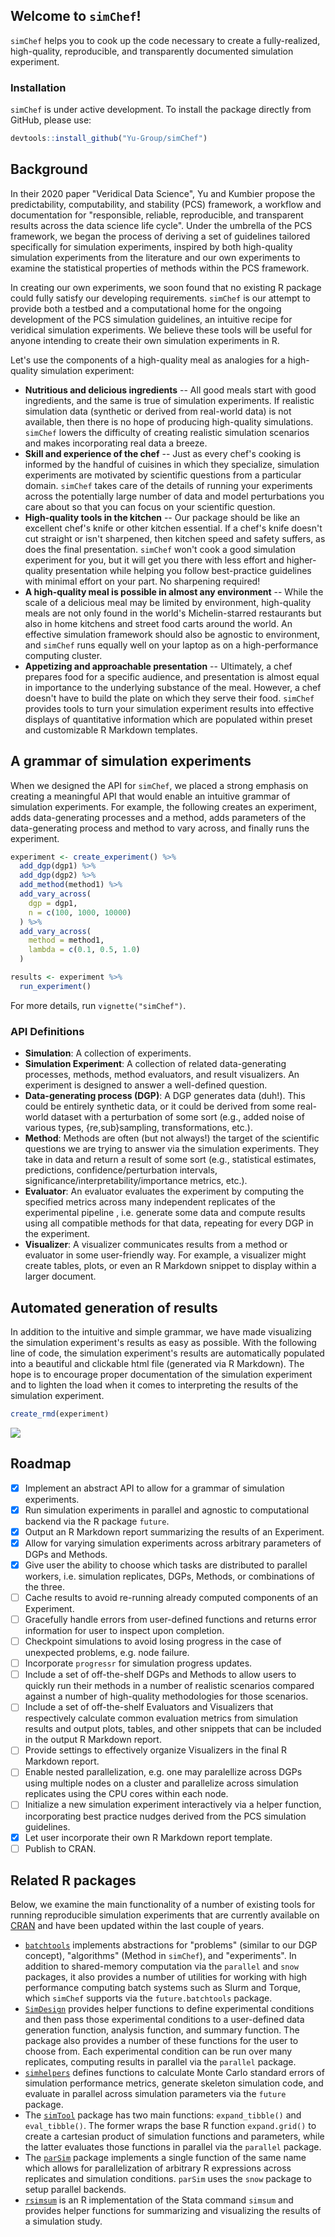 ## Welcome to `simChef`!

`simChef` helps you to cook up the code necessary to create a fully-realized,
high-quality, reproducible, and transparently documented simulation experiment.

### Installation

`simChef` is under active development. To install the package directly from
GitHub, please use:

```r
devtools::install_github("Yu-Group/simChef")
```

## Background

In their 2020 paper "Veridical Data Science", Yu and Kumbier propose the
predictability, computability, and stability (PCS) framework, a workflow and
documentation for "responsible, reliable, reproducible, and transparent results
across the data science life cycle". Under the umbrella of the PCS framework, we
began the process of deriving a set of guidelines tailored specifically for
simulation experiments, inspired by both high-quality simulation experiments
from the literature and our own experiments to examine the statistical
properties of methods within the PCS framework.

In creating our own experiments, we soon found that no existing R package could
fully satisfy our developing requirements. `simChef` is our attempt to provide
both a testbed and a computational home for the ongoing development of the PCS
simulation guidelines, an intuitive recipe for veridical simulation experiments.
We believe these tools will be useful for anyone intending to create their own
simulation experiments in R.

Let's use the components of a high-quality meal as analogies for a high-quality
simulation experiment:

- **Nutritious and delicious ingredients** -- All good meals start with good
  ingredients, and the same is true of simulation experiments. If realistic
  simulation data (synthetic or derived from real-world data) is not available,
  then there is no hope of producing high-quality simulations. `simChef` lowers
  the difficulty of creating realistic simulation scenarios and makes
  incorporating real data a breeze.
- **Skill and experience of the chef** -- Just as every chef's cooking is
  informed by the handful of cuisines in which they specialize, simulation
  experiments are motivated by scientific questions from a particular domain.
  `simChef` takes care of the details of running your experiments across the
  potentially large number of data and model perturbations you care about so
  that you can focus on your scientific question.
- **High-quality tools in the kitchen** -- Our package should be like an
  excellent chef's knife or other kitchen essential. If a chef's knife doesn't
  cut straight or isn't sharpened, then kitchen speed and safety suffers, as
  does the final presentation. `simChef` won't cook a good simulation experiment
  for you, but it will get you there with less effort and higher-quality
  presentation while helping you follow best-practice guidelines with minimal
  effort on your part. No sharpening required!
- **A high-quality meal is possible in almost any environment** -- While the
  scale of a delicious meal may be limited by environment, high-quality meals
  are not only found in the world's Michelin-starred restaurants but also in
  home kitchens and street food carts around the world. An effective simulation
  framework should also be agnostic to environment, and `simChef` runs equally
  well on your laptop as on a high-performance computing cluster.
- **Appetizing and approachable presentation** -- Ultimately, a chef prepares
  food for a specific audience, and presentation is almost equal in importance to
  the underlying substance of the meal. However, a chef doesn't have to build
  the plate on which they serve their food. `simChef` provides tools to turn
  your simulation experiment results into effective displays of quantitative
  information which are populated within preset and customizable R Markdown
  templates.

## A grammar of simulation experiments

When we designed the API for `simChef`, we placed a strong emphasis on creating
a meaningful API that would enable an intuitive grammar of simulation
experiments. For example, the following creates an experiment, adds
data-generating processes and a method, adds parameters of the data-generating
process and method to vary across, and finally runs the experiment.

```r
experiment <- create_experiment() %>%
  add_dgp(dgp1) %>%
  add_dgp(dgp2) %>%
  add_method(method1) %>%
  add_vary_across(
    dgp = dgp1,
    n = c(100, 1000, 10000)
  ) %>%
  add_vary_across(
    method = method1,
    lambda = c(0.1, 0.5, 1.0)
  )

results <- experiment %>%
  run_experiment()
```

For more details, run `vignette("simChef")`.

### API Definitions

- **Simulation**: A collection of experiments.
- **Simulation Experiment**: A collection of related data-generating processes,
  methods, method evaluators, and result visualizers. An experiment is designed
  to answer a well-defined question.
- **Data-generating process (DGP)**: A DGP generates data (duh!). This could be
  entirely synthetic data, or it could be derived from some real-world dataset
  with a perturbation of some sort (e.g., added noise of various types,
  {re,sub}sampling, transformations, etc.).
- **Method**: Methods are often (but not always!) the target of the scientific
  questions we are trying to answer via the simulation experiments. They take in
  data and return a result of some sort (e.g., statistical estimates,
  predictions, confidence/perturbation intervals,
  significance/interpretability/importance metrics, etc.).
- **Evaluator**: An evaluator evaluates the experiment by computing the
  specified metrics across many independent replicates of the experimental
  pipeline , i.e. generate some data and compute results using all compatible
  methods for that data, repeating for every DGP in the experiment.
- **Visualizer**: A visualizer communicates results from a method or evaluator
  in some user-friendly way. For example, a visualizer might create tables,
  plots, or even an R Markdown snippet to display within a larger document.

## Automated generation of results

In addition to the intuitive and simple grammar, we have made visualizing the
simulation experiment's results as easy as possible. With the following line of
code, the simulation experiment's results are automatically populated into a 
beautiful and clickable html file (generated via R Markdown). The hope is to 
encourage proper documentation of the simulation experiment and to lighten the 
load when it comes to interpreting the results of the simulation experiment.

```r
create_rmd(experiment)
```

![](man/figures/simchef.gif)

## Roadmap

- [x] Implement an abstract API to allow for a grammar of simulation
      experiments.
- [x] Run simulation experiments in parallel and agnostic to computational
      backend via the R package `future`.
- [x] Output an R Markdown report summarizing the results of an Experiment.
- [x] Allow for varying simulation experiments across arbitrary parameters of
      DGPs and Methods.
- [x] Give user the ability to choose which tasks are distributed to parallel
      workers, i.e. simulation replicates, DGPs, Methods, or combinations of the
      three.
- [ ] Cache results to avoid re-running already computed components of an
      Experiment.
- [ ] Gracefully handle errors from user-defined functions and returns error
      information for user to inspect upon completion.
- [ ] Checkpoint simulations to avoid losing progress in the case of unexpected
      problems, e.g. node failure.
- [ ] Incorporate `progressr` for simulation progress updates.
- [ ] Include a set of off-the-shelf DGPs and Methods to allow users to quickly
      run their methods in a number of realistic scenarios compared against a
      number of high-quality methodologies for those scenarios.
- [ ] Include a set of off-the-shelf Evaluators and Visualizers that
      respectively calculate common evaluation metrics from simulation results
      and output plots, tables, and other snippets that can be included in the
      output R Markdown report.
- [ ] Provide settings to effectively organize Visualizers in the final R
      Markdown report.
- [ ] Enable nested parallelization, e.g. one may paralellize across DGPs using
      multiple nodes on a cluster and parallelize across simulation replicates
      using the CPU cores within each node.
- [ ] Initialize a new simulation experiment interactively via a helper
      function, incorporating best practice nudges derived from the PCS
      simulation guidelines.
- [x] Let user incorporate their own R Markdown report template.
- [ ] Publish to CRAN.

## Related R packages

Below, we examine the main functionality of a number of existing tools for
running reproducible simulation experiments that are currently available on
[CRAN](https://cran.r-project.org/) and have been updated within the last couple
of years.

- [`batchtools`](https://mllg.github.io/batchtools/index.html) implements
  abstractions for "problems" (similar to our DGP concept), "algorithms" (Method
  in `simChef`), and "experiments". In addition to shared-memory computation via
  the `parallel` and `snow` packages, it also provides a number of utilities for
  working with high performance computing batch systems such as Slurm and
  Torque, which `simChef` supports via the `future.batchtools` package.
- [`SimDesign`](https://cran.r-project.org/web/packages/SimDesign/index.html)
  provides helper functions to define experimental conditions and then pass
  those experimental conditions to a user-defined data generation function,
  analysis function, and summary function. The package also provides a number of
  these functions for the user to choose from. Each experimental condition can
  be run over many replicates, computing results in parallel via the `parallel`
  package.
- [`simhelpers`](https://meghapsimatrix.github.io/simhelpers/index.html) defines
  functions to calculate Monte Carlo standard errors of simulation performance
  metrics, generate skeleton simulation code, and evaluate in parallel across
  simulation parameters via the `future` package.
- The [`simTool`](http://marselscheer.github.io/simTool/index.html) package has
  two main functions: `expand_tibble()` and `eval_tibble()`. The former wraps
  the base R function `expand.grid()` to create a cartesian product of
  simulation functions and parameters, while the latter evaluates those
  functions in parallel via the `parallel` package.
- The [`parSim`](https://github.com/SachaEpskamp/parSim) package implements a
  single function of the same name which allows for parallelization of arbitrary
  R expressions across replicates and simulation conditions. `parSim` uses the
  `snow` package to setup parallel backends.
- [`rsimsum`](https://ellessenne.github.io/rsimsum/index.html) is an R
  implementation of the Stata command `simsum` and provides helper functions for
  summarizing and visualizing the results of a simulation study.
